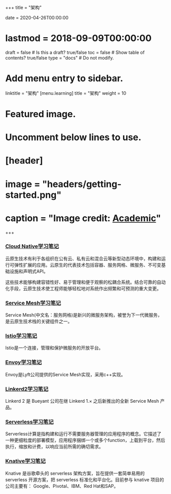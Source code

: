+++
title = "架构"

date = 2020-04-26T00:00:00
# lastmod = 2018-09-09T00:00:00

draft = false  # Is this a draft? true/false
toc = false  # Show table of contents? true/false
type = "docs"  # Do not modify.

# Add menu entry to sidebar.
linktitle = "架构"
[menu.learning]
  title = "架构"
  weight = 10

# Featured image.
# Uncomment below lines to use.
# [header]
# image = "headers/getting-started.png"
# caption = "Image credit: [**Academic**](https://github.com/gcushen/hugo-academic/)"
+++

### [Cloud Native学习笔记](https://skyao.io/learning-cloudnative/)

云原生技术有利于各组织在公有云、私有云和混合云等新型动态环境中，构建和运行可弹性扩展的应用。云原生的代表技术包括容器、服务网格、微服务、不可变基础设施和声明式API。

这些技术能够构建容错性好、易于管理和便于观察的松耦合系统。结合可靠的自动化手段，云原生技术使工程师能够轻松地对系统作出频繁和可预测的重大变更。

### [Service Mesh学习笔记](https://skyao.io/learning-servicemesh/)

Service Mesh(中文名：服务网格)是新兴的微服务架构，被誉为下一代微服务，是云原生技术栈的关键组件之一。

### [Istio学习笔记](https://skyao.io/learning-istio/)

Istio是一个连接，管理和保护微服务的开放平台。

### [Envoy学习笔记](https://skyao.io/learning-envoy/)

Envoy是Lyft公司提供的Service Mesh实现，采用c++实现。

### [Linkerd2学习笔记](https://skyao.io/learning-linkerd2/)

Linkerd 2 是 Bueyant 公司在继 Linkerd 1.× 之后新推出的全新 Service Mesh 产品。

### [Serverless学习笔记](https://skyao.io/learning-serverless/)

Serverless计算是指构建和运行不需要服务器管理的应用程序的概念。它描述了一种更细粒度的部署模型，应用程序捆绑一个或多个function，上载到平台，然后执行，缩放和计费，以响应当前所需的确切需求。

### [Knative学习笔记](https://skyao.io/learning-knative/)

Knative 是谷歌牵头的 serverless 架构方案，旨在提供一套简单易用的 serverless 开源方案，把 serverless 标准化和平台化。目前参与 knative 项目的公司主要有： Google、Pivotal、IBM、Red Hat和SAP。
